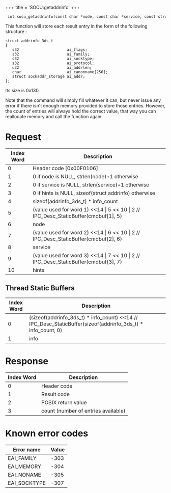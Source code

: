 +++
title = 'SOCU:getaddrinfo'
+++

```
 int socu_getaddrinfo(const char *node, const char *service, const struct addrinfo *hints, struct addrinfo **res, addrinfo_3ds_t *info, s32 info_count, s32 * count)
```

This function will store each result entry in the form of the following
structure :

```
struct addrinfo_3ds_t
{
   s32                     ai_flags;
   s32                     ai_family;
   s32                     ai_socktype;
   s32                     ai_protocol;
   u32                     ai_addrlen;
   char                    ai_canonname[256];
   struct sockaddr_storage ai_addr;
};
```

Its size is 0x130.

Note that the command will simply fill whatever it can, but never issue
any error if there isn't enough memory provided to store those entries.
However, the count of entries will always hold the correct value, that
way you can reallocate memory and call the function again.

# Request

| Index Word | Description                                                                               |
|------------|-------------------------------------------------------------------------------------------|
| 0          | Header code \[0x00F0106\]                                                                 |
| 1          | 0 if node is NULL, strlen(node)+1 otherwise                                               |
| 2          | 0 if service is NULL, strlen(service)+1 otherwise                                         |
| 3          | 0 if hints is NULL, sizeof(struct addrinfo) otherwise                                     |
| 4          | sizeof(addrinfo_3ds_t) \* info_count                                                      |
| 5          | (value used for word 1) \<\<14 \| 5 \<\< 10 \| 2 // IPC_Desc_StaticBuffer(cmdbuf\[1\], 5) |
| 6          | node                                                                                      |
| 7          | (value used for word 2) \<\<14 \| 6 \<\< 10 \| 2 // IPC_Desc_StaticBuffer(cmdbuf\[2\], 6) |
| 8          | service                                                                                   |
| 9          | (value used for word 3) \<\<14 \| 7 \<\< 10 \| 2 // IPC_Desc_StaticBuffer(cmdbuf\[3\], 7) |
| 10         | hints                                                                                     |

## Thread Static Buffers

| Index Word | Description                                                                                                     |
|------------|-----------------------------------------------------------------------------------------------------------------|
| 0          | (sizeof(addrinfo_3ds_t) \* info_count) \<\<14 // IPC_Desc_StaticBuffer(sizeof(addrinfo_3ds_t) \* info_count, 0) |
| 1          | info                                                                                                            |

# Response

| Index Word | Description                         |
|------------|-------------------------------------|
| 0          | Header code                         |
| 1          | Result code                         |
| 2          | POSIX return value                  |
| 3          | count (number of entries available) |

# Known error codes

| Error name   | Value |
|--------------|-------|
| EAI_FAMILY   | -303  |
| EAI_MEMORY   | -304  |
| EAI_NONAME   | -305  |
| EAI_SOCKTYPE | -307  |